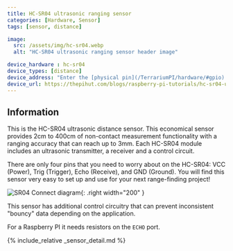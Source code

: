 ```yaml
---
title: HC-SR04 ultrasonic ranging sensor
categories: [Hardware, Sensor]
tags: [sensor, distance]

image:
  src: /assets/img/hc-sr04.webp
  alt: "HC-SR04 ultrasonic ranging sensor header image"

device_hardware : hc-sr04
device_types: [distance]
device_address: "Enter the [physical pin](/TerrariumPI/hardware/#gpio) number where the `trigger` and `echo` pins are connected in that order<br />Ex: `27,23`"
device_url: https://thepihut.com/blogs/raspberry-pi-tutorials/hc-sr04-ultrasonic-range-sensor-on-the-raspberry-pi
---
```


## Information
This is the HC-SR04 ultrasonic distance sensor. This economical sensor provides 2cm to 400cm of non-contact measurement functionality with a ranging accuracy that can reach up to 3mm. Each HC-SR04 module includes an ultrasonic transmitter, a receiver and a control circuit.

There are only four pins that you need to worry about on the HC-SR04: VCC (Power), Trig (Trigger), Echo (Receive), and GND (Ground). You will find this sensor very easy to set up and use for your next range-finding project!

![SR04 Connect diagram](/assets/img/SR04-connect.webp){: .right width="200" }

This sensor has additional control circuitry that can prevent inconsistent "bouncy" data depending on the application.

For a Raspberry PI it needs resistors on the `ECHO` port.

{% include_relative _sensor_detail.md %}